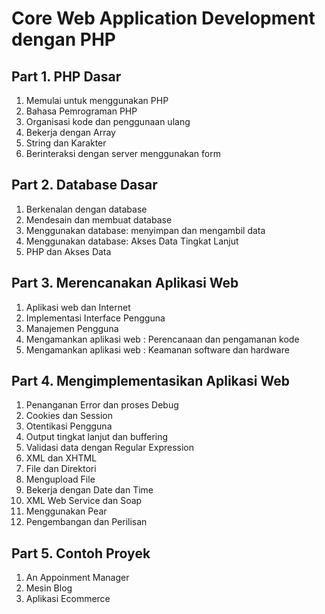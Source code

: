 # Core Web Application Development dengan PHP
## Part 1. PHP Dasar
1. Memulai untuk menggunakan PHP
2. Bahasa Pemrograman PHP
3. Organisasi kode dan penggunaan ulang
4. Bekerja dengan Array
5. String dan Karakter
6. Berinteraksi dengan server menggunakan form  

## Part 2. Database Dasar
1. Berkenalan dengan database
2. Mendesain dan membuat database
3. Menggunakan database: menyimpan dan mengambil data
4. Menggunakan database: Akses Data Tingkat Lanjut
5. PHP dan Akses Data  

## Part 3. Merencanakan Aplikasi Web
1. Aplikasi web dan Internet
2. Implementasi Interface Pengguna
3. Manajemen Pengguna
4. Mengamankan aplikasi web : Perencanaan dan pengamanan kode
5. Mengamankan aplikasi web : Keamanan software dan hardware 

## Part 4. Mengimplementasikan Aplikasi Web
1. Penanganan Error dan proses Debug
2. Cookies dan Session
3. Otentikasi Pengguna
4. Output tingkat lanjut dan buffering
5. Validasi data dengan Regular Expression
6. XML dan XHTML
7. File dan Direktori
8. Mengupload File
9. Bekerja dengan Date dan Time
10. XML Web Service dan Soap
11. Menggunakan Pear
12. Pengembangan dan Perilisan

## Part 5. Contoh Proyek
1. An Appoinment Manager
2. Mesin Blog
3. Aplikasi Ecommerce

